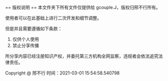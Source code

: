 == 版权说明 ==
本文件夹下所有文件仅提供给 gcouple.J，版权归邢不行所有。

使用者可以在此基础上进行二次开发和细节调整。

但是并且需要遵循如下条款：
1. 仅供个人使用
2. 禁止分享传播

所分享内容已经注册知识产权，并委托第三方机构全网监察，违规者会依法追究法律责任。

Copyright @ 邢不行
时间：2021-03-01 15:54:58.540798
